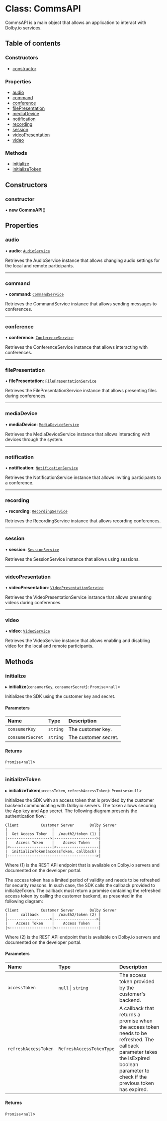 # Class: CommsAPI

CommsAPI is a main object that allows an application to interact with Dolby.io services.

## Table of contents

### Constructors

- [constructor](CommsAPI.md#constructor)

### Properties

- [audio](CommsAPI.md#audio)
- [command](CommsAPI.md#command)
- [conference](CommsAPI.md#conference)
- [filePresentation](CommsAPI.md#filepresentation)
- [mediaDevice](CommsAPI.md#mediadevice)
- [notification](CommsAPI.md#notification)
- [recording](CommsAPI.md#recording)
- [session](CommsAPI.md#session)
- [videoPresentation](CommsAPI.md#videopresentation)
- [video](CommsAPI.md#video)

### Methods

- [initialize](CommsAPI.md#initialize)
- [initializeToken](CommsAPI.md#initializetoken)

## Constructors

### constructor

• **new CommsAPI**()

## Properties

### audio

• **audio**: [`AudioService`](internal.AudioService.md)

Retrieves the AudioService instance that allows changing audio settings for the local and remote participants.

___

### command

• **command**: [`CommandService`](internal.CommandService.md)

Retrieves the CommandService instance that allows sending messages to conferences.

___

### conference

• **conference**: [`ConferenceService`](internal.ConferenceService.md)

Retrieves the ConferenceService instance that allows interacting with conferences.

___

### filePresentation

• **filePresentation**: [`FilePresentationService`](internal.FilePresentationService.md)

Retrieves the FilePresentationService instance that allows presenting files during conferences.

___

### mediaDevice

• **mediaDevice**: [`MediaDeviceService`](internal.MediaDeviceService.md)

Retrieves the MediaDeviceService instance that allows interacting with devices through the system.

___

### notification

• **notification**: [`NotificationService`](internal.NotificationService.md)

Retrieves the NotificationService instance that allows inviting participants to a conference.

___

### recording

• **recording**: [`RecordingService`](internal.RecordingService.md)

Retrieves the RecordingService instance that allows recording conferences.

___

### session

• **session**: [`SessionService`](internal.SessionService.md)

Retrieves the SessionService instance that allows using sessions.

___

### videoPresentation

• **videoPresentation**: [`VideoPresentationService`](internal.VideoPresentationService.md)

Retrieves the VideoPresentationService instance that allows presenting videos during conferences.

___

### video

• **video**: [`VideoService`](internal.VideoService.md)

Retrieves the VideoService instance that allows enabling and disabling video for the local and remote participants.

## Methods

### initialize

▸ **initialize**(`consumerKey`, `consumerSecret`): `Promise`<``null``\>

Initializes the SDK using the customer key and secret.

#### Parameters

| Name | Type | Description |
| :------ | :------ | :------ |
| `consumerKey` | `string` | The customer key. |
| `consumerSecret` | `string` | The customer secret. |

#### Returns

`Promise`<``null``\>

___

### initializeToken

▸ **initializeToken**(`accessToken`, `refreshAccessToken`): `Promise`<``null``\>

Initializes the SDK with an access token that is provided by the customer backend communicating with Dolby.io servers. The token allows securing the App key and App secret.
The following diagram presents the authentication flow:
```
Client          Customer Server       Dolby Server
|                    |                    |
|  Get Access Token  |  /oauth2/token (1) |
|------------------->|------------------->|
|    Access Token    |    Access Token    |
|<-------------------|<-------------------|
|  initializeToken(accessToken, callback) |
|---------------------------------------->|
```
Where (1) is the REST API endpoint that is available on Dolby.io servers and documented on the developer portal.

The access token has a limited period of validity and needs to be refreshed for security reasons. In such case, the SDK calls the callback provided to initializeToken. The callback must return a promise containing the refreshed access token by calling the customer backend, as presented in the following diagram:

```
Client          Customer Server       Dolby Server
|      callback      |  /oauth2/token (2) |
|------------------->|------------------->|
|    Access Token    |    Access Token    |
|<-------------------|<-------------------|
```
Where (2) is the REST API endpoint that is available on Dolby.io servers and documented on the developer portal.

#### Parameters

| Name | Type | Description |
| :------ | :------ | :------ |
| `accessToken` | ``null`` \| `string` | The access token provided by the customer's backend. |
| `refreshAccessToken` | `RefreshAccessTokenType` | A callback that returns a promise when the access token needs to be refreshed. The callback parameter takes the isExpired boolean parameter to check if the previous token has expired. |

#### Returns

`Promise`<``null``\>
